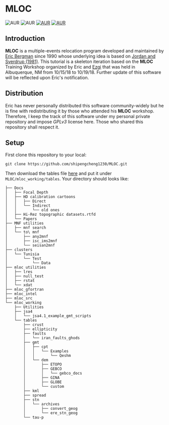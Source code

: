 # MLOC

![AUR](https://img.shields.io/badge/version-v10.4.5-brightgreen.svg)
![AUR](https://img.shields.io/badge/release-10%2F15%2F2018-orange.svg)
[![AUR](https://img.shields.io/badge/license-GPLv3-blue.svg)](https://www.gnu.org/licenses/quick-guide-gplv3.en.html)
[![AUR](https://img.shields.io/badge/Docs-latest-7f00ff.svg)](https://github.com/shipengcheng1230/MLOC/tree/master/Docs)


## Introduction

**MLOC** is a multiple-events relocation program developed and maintained by [Eric Bergman](https://www.researchgate.net/profile/Eric_Bergman2) since 1990 whose underlying idea is based on [Jordan and Sverdrup (1981)](https://pubs.geoscienceworld.org/ssa/bssa/article-abstract/71/4/1105/102070/teleseismic-location-techniques-and-their). This tutorial is a skeleton iteration based on the **MLOC** Training Workshop organized by Eric and [Ezgi](https://inside.mines.edu/~ekarasoz/) that was held in Albuquerque, NM from 10/15/18 to 10/19/18. Further update of this software will be reflected upon Eric's notification.

## Distribution

Eric has never personally distributed this software community-widely but he is fine with redistributing it by those who attended his **MLOC** workshop. Therefore, I keep the track of this software under my personal private repository and impose *GPLv3* license here. Those who shared this repository shall respect it. 

## Setup

First clone this repository to your local:
```
git clone https://github.com/shipengcheng1230/MLOC.git
```

Then download the tables file [here](https://drive.google.com/drive/folders/15Vr0Gi_0WSK73DNHGmBA49EgFkn84YZl?usp=sharing) and put it under `MLOC/mloc_working/tables`. Your directory should looks like:

```
├── Docs
│   ├── Focal Depth
│   ├── HD calibration cartoons
│   │   ├── Direct
│   │   └── Indirect
│   │       └── old ones
│   ├── Hi-Rez topographic datasets.rtfd
│   └── Papers
├── MNF utilities
│   ├── mnf search
│   └── to\ mnf
│       ├── any2mnf
│       ├── isc_ims2mnf
│       └── seisan2mnf
├── clusters
│   └── Tunisia
│       └── Test
│           └── Data
├── mloc utilities
│   ├── lres
│   ├── null_test
│   ├── rstat
│   └── xdat
├── mloc_gfortran
├── mloc_intel
├── mloc_src
└── mloc_working
    ├── Utilities
    ├── jsa4
    │   └── jsa4.1_example_gmt_scripts
    └── tables
        ├── crust
        ├── ellipticity
        ├── faults
        │   └── iran_faults_ghods
        ├── gmt
        │   ├── cpt
        │   │   └── Examples
        │   │       └── Qeshm
        │   └── dem
        │       ├── ETOPO
        │       ├── GEBCO
        │       │   └── gebco_docs
        │       ├── GINA
        │       ├── GLOBE
        │       └── custom
        ├── kml
        ├── spread
        ├── stn
        │   └── archives
        │       ├── convert_geog
        │       └── ere_stn_geog
        └── tau-p
```

